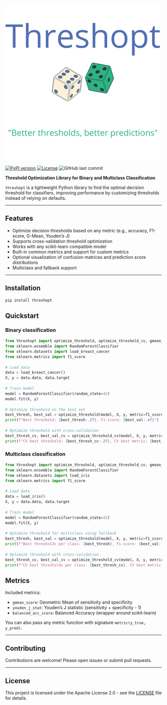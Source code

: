 ![Logo](images/logo.png)

[![PyPI version](https://img.shields.io/pypi/v/threshopt?cacheSeconds=1)](https://pypi.org/project/threshopt/)
[![License](https://img.shields.io/badge/license-Apache%202.0-blue.svg)](https://www.apache.org/licenses/LICENSE-2.0)
![GitHub last commit](https://img.shields.io/github/last-commit/Salvo-zizzi/threshopt)



**Threshold Optimization Library for Binary and Multiclass Classification**

`threshopt` is a lightweight Python library to find the optimal decision threshold for classifiers, improving performance by customizing thresholds instead of relying on defaults.

---

## Features

- Optimize decision thresholds based on any metric (e.g., accuracy, F1-score, G-Mean, Youden’s J)
- Supports cross-validation threshold optimization
- Works with any scikit-learn compatible model
- Built-in common metrics and support for custom metrics
- Optional visualization of confusion matrices and prediction score distributions
- Multiclass and fallback support

---

## Installation

```bash
pip install threshopt
```

## Quickstart

### Binary classification

```python
from threshopt import optimize_threshold, optimize_threshold_cv, gmean_score
from sklearn.ensemble import RandomForestClassifier
from sklearn.datasets import load_breast_cancer
from sklearn.metrics import f1_score

# Load data
data = load_breast_cancer()
X, y = data.data, data.target

# Train model
model = RandomForestClassifier(random_state=42)
model.fit(X, y)

# Optimize threshold on the test set
best_thresh, best_val = optimize_threshold(model, X, y, metric=f1_score)
print(f"Best threshold: {best_thresh:.2f}, F1-score: {best_val:.4f}")

# Optimize threshold with cross-validation
best_thresh_cv, best_val_cv = optimize_threshold_cv(model, X, y, metric=gmean_score, cv=5)
print(f"CV best threshold: {best_thresh_cv:.2f}, CV best metric: {best_val_cv:.4f}")
```

### Multiclass classification

```python
from threshopt import optimize_threshold, optimize_threshold_cv, gmean_score
from sklearn.ensemble import RandomForestClassifier
from sklearn.datasets import load_iris
from sklearn.metrics import f1_score

# Load data
data = load_iris()
X, y = data.data, data.target

# Train model
model = RandomForestClassifier(random_state=42)
model.fit(X, y)

# Optimize threshold for multiclass using fallback
best_thresh, best_val = optimize_threshold(model, X, y, metric=f1_score, multiclass=True)
print(f"Best thresholds per class: {best_thresh}, F1-score: {best_val:.4f}")

# Optimize threshold with cross-validation
best_thresh_cv, best_val_cv = optimize_threshold_cv(model, X, y, metric=gmean_score, cv=5, multiclass=True)
print(f"CV best thresholds per class: {best_thresh_cv}, CV best metric: {best_val_cv:.4f}")
```

## Metrics

Included metrics:

-   `gmean_score`: Geometric Mean of sensitivity and specificity
-   `youden_j_stat`: Youden’s J statistic (sensitivity + specificity - 1)
-   `balanced_acc_score`: Balanced Accuracy (wrapper around scikit-learn)

You can also pass any metric function with signature `metric(y_true, y_pred)`.

------------------------------------------------------------------------

## Contributing

Contributions are welcome! Please open issues or submit pull requests.

------------------------------------------------------------------------

## License

This project is licensed under the Apache License 2.0 - see the [LICENSE](LICENSE) file for details.
